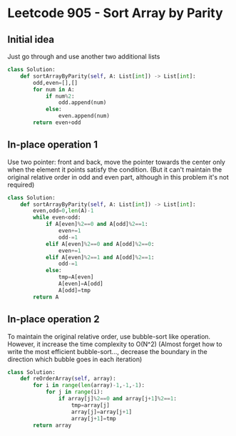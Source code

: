 # Leetcode 905 - Sort Array by Parity

## Initial idea
Just go through and use another two additional lists 
```python
class Solution:
    def sortArrayByParity(self, A: List[int]) -> List[int]:
        odd,even=[],[]
        for num in A:
            if num%2:
                odd.append(num)
            else:
                even.append(num)
        return even+odd
```

## In-place operation 1
Use two pointer: front and back, move the pointer towards the center only when the element it points satisfy the condition. (But it can't maintain the original relative order in odd and even part, although in this problem it's not required)
```python
class Solution:
    def sortArrayByParity(self, A: List[int]) -> List[int]:
        even,odd=0,len(A)-1
        while even<odd:
            if A[even]%2==0 and A[odd]%2==1:
                even+=1
                odd-=1
            elif A[even]%2==0 and A[odd]%2==0:
                even+=1
            elif A[even]%2==1 and A[odd]%2==1:
                odd-=1
            else:
                tmp=A[even]
                A[even]=A[odd]
                A[odd]=tmp
        return A
```

## In-place operation 2
To maintain the original relative order, use bubble-sort like operation. However, it increase the time complexity to O(N^2) (Almost forget how to write the most efficient bubble-sort..., decrease the boundary in the direction which bubble goes in each iteration)
```python
class Solution:
    def reOrderArray(self, array):
        for i in range(len(array)-1,-1,-1):
            for j in range(i):
                if array[j]%2==0 and array[j+1]%2==1:
                    tmp=array[j]
                    array[j]=array[j+1]
                    array[j+1]=tmp
        return array
```